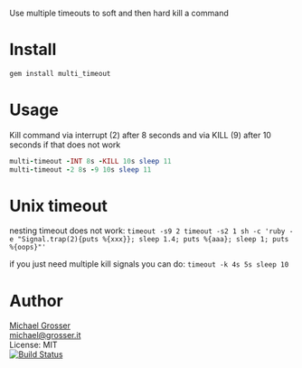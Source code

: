 Use multiple timeouts to soft and then hard kill a command

Install
=======

```Bash
gem install multi_timeout
```

Usage
=====

Kill command via interrupt (2) after 8 seconds and via KILL (9) after 10 seconds if that does not work
```Ruby
multi-timeout -INT 8s -KILL 10s sleep 11
multi-timeout -2 8s -9 10s sleep 11
```

Unix timeout
===========
nesting timeout does not work:
`timeout -s9 2 timeout -s2 1 sh -c 'ruby -e "Signal.trap(2){puts %{xxx}}; sleep 1.4; puts %{aaa}; sleep 1; puts %{oops}"'`

if you just need multiple kill signals you can do:
`timeout -k 4s 5s sleep 10`

Author
======
[Michael Grosser](http://grosser.it)<br/>
michael@grosser.it<br/>
License: MIT<br/>
[![Build Status](https://travis-ci.org/grosser/multi_timeout.png)](https://travis-ci.org/grosser/multi_timeout)
